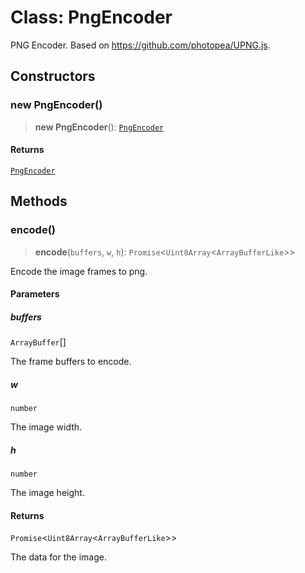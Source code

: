 # Class: PngEncoder

PNG Encoder.
Based on https://github.com/photopea/UPNG.js.

## Constructors

### new PngEncoder()

> **new PngEncoder**(): [`PngEncoder`](PngEncoder.md)

#### Returns

[`PngEncoder`](PngEncoder.md)

## Methods

### encode()

> **encode**(`buffers`, `w`, `h`): `Promise`\<`Uint8Array`\<`ArrayBufferLike`\>\>

Encode the image frames to png.

#### Parameters

##### buffers

`ArrayBuffer`[]

The frame buffers to encode.

##### w

`number`

The image width.

##### h

`number`

The image height.

#### Returns

`Promise`\<`Uint8Array`\<`ArrayBufferLike`\>\>

The data for the image.
